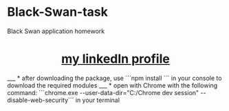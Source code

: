 # Black-Swan-task
Black Swan application homework
<h1 align="center"><a href="https://www.linkedin.com/in/peter-szemann-74768b123?trk=hp-identity-name">my linkedIn profile</a></h1>
___
* after downloading the package, use ```npm install ``` in your console to download the required modules
___
* open with Chrome with the following command: ```chrome.exe --user-data-dir="C:/Chrome dev session" --disable-web-security``` in your terminal

